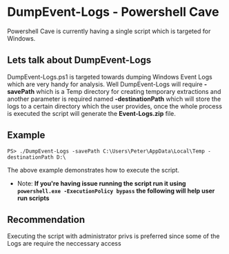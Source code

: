 # DumpEvent-Logs - Powershell Cave

Powershell Cave is currently having a single script which is targeted for Windows.

## Lets talk about DumpEvent-Logs

DumpEvent-Logs.ps1 is targeted towards dumping Windows Event Logs which are very handy for analysis. Well DumpEvent-Logs will require **-savePath**
which is a Temp directory for creating temporary extractions and another parameter is required named **-destinationPath** which will store the logs to a certain directory which the user provides, once the whole process is executed the script will generate the **Event-Logs.zip** file.

## Example
`PS> ./DumpEvent-Logs -savePath C:\Users\Peter\AppData\Local\Temp -destinationPath D:\`

The above example demonstrates how to execute the script.
- Note: **If you're having issue running the script run it using `powershell.exe -ExecutionPolicy bypass` the following will help user run scripts**

## Recommendation 
Executing the script with administrator privs is preferred since some of the Logs are require the neccessary access